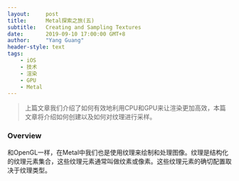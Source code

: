 ```yaml
---
layout:     post
title:      Metal探索之旅(五)
subtitle:   Creating and Sampling Textures
date:       2019-09-10 17:00:00 GMT+8
author:     "Yang Guang"
header-style: text
tags:
    - iOS
    - 技术
    - 渲染
    - GPU
    - Metal
---
```


>上篇文章我们介绍了如何有效地利用CPU和GPU来让渲染更加高效，本篇文章将介绍如何创建以及如何对纹理进行采样。

### Overview

和OpenGL一样，在Metal中我们也是使用纹理来绘制和处理图像。纹理是结构化的纹理元素集合，这些纹理元素通常叫做纹素或像素。这些纹理元素的确切配置取决于纹理类型。